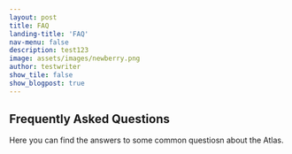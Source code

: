 ```yaml
---
layout: post
title: FAQ
landing-title: 'FAQ'
nav-menu: false
description: test123
image: assets/images/newberry.png
author: testwriter
show_tile: false
show_blogpost: true
---
```


## Frequently Asked Questions
Here you can find the answers to some common questiosn about the Atlas.

